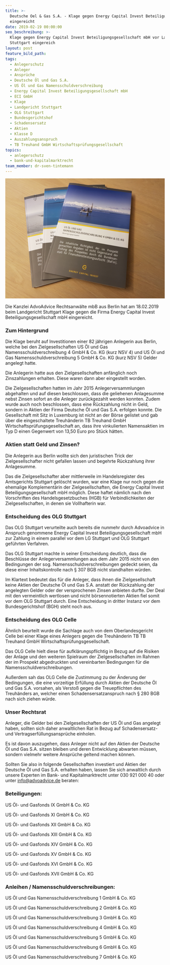 ```yaml
---
title: >-
  Deutsche Oel & Gas S.A. - Klage gegen Energy Capital Invest Beteiligungs GmbH
  eingereicht
date: 2019-02-19 00:00:00
seo_beschreibung: >-
  Klage gegen Energy Capital Invest Beteiligungsgesellschaft mbH vor Landgericht
  Stuttgart eingereich
layout: post
feature_bild_path:
tags:
  - Anlegerschutz
  - Anleger
  - Ansprüche
  - Deutsche Öl und Gas S.A.
  - US Öl und Gas Namensschuldverschreibung
  - Energy Capital Invest Beteiligungsgesellschaft mbH
  - ECI GmbH
  - Klage
  - Landgericht Stuttgart
  - OLG Stuttgart
  - Bundesgerichtshof
  - Schadensersatz
  - Aktien
  - Klasse D
  - Auszahlungsanspruch
  - TB Treuhand GmbH Wirtschaftsprüfungsgesellschaft
topics:
  - anlegerschutz
  - bank-und-kapitalmarktrecht
team_member: dr-sven-tintemann
---
```


![](/uploads/dogsa-prospekt-nsv-4.jpg)

Die Kanzlei AdvoAdvice Rechtsanw&auml;lte mbB aus Berlin hat am 18.02.2019 beim Landgericht Stuttgart Klage gegen die Firma Energy Capital Invest Beteiligungsgesellschaft mbH eingereicht.

### Zum Hintergrund

Die Klage beruht auf Investitionen einer 82 j&auml;hrigen Anlegerin aus Berlin, welche bei den Zielgesellschaften US &Ouml;l und Gas Namensschuldverschreibung 4 GmbH & Co. KG (kurz NSV 4) und US &Ouml;l und Gas Namensschuldverschreibung 5 GmbH & Co. KG (kurz NSV 5) Gelder angelegt hatte.

Die Anlegerin hatte aus den Zielgesellschaften anf&auml;nglich noch Zinszahlungen erhalten. Diese waren dann aber eingestellt worden.

Die Zielgesellschaften hatten im Jahr 2015 Anlegerversammlungen abgehalten und auf diesen beschlossen, dass die geliehenen Anlagesumme nebst Zinsen sofort an die Anleger zur&uuml;ckgezahlt werden konnten. Zudem wurde auch noch beschlossen, dass eine R&uuml;ckzahlung nicht in Geld, sondern in Aktien der Firma Deutsche &Ouml;l und Gas S.A. erfolgen konnte. Die Gesellschaft mit Sitz in Luxemburg ist nicht an der B&ouml;rse gelistet und gab &uuml;ber die eingeschaltete Treuh&auml;nderin TB Treuhand GmbH Wirtschaftspr&uuml;fungsgesellschaft an, dass ihre vinkulierten Namensaktien im Typ D einen Gegenwert von 13,50 Euro pro St&uuml;ck h&auml;tten.

### Aktien statt Geld und Zinsen?

Die Anlegerin aus Berlin wollte sich den juristischen Trick der Zielgesellschafter nicht gefallen lassen und begehrte R&uuml;ckzahlung ihrer Anlagesumme.

Das die Zielgesellschafter aber mittlerweile im Handelsregister des Amtsgerichts Stuttgart gel&ouml;scht wurden, war eine Klage nur noch gegen die ehemalige Komplement&auml;rin der Zielgesellschaften, die Energy Capital Invest Beteiligungsgesellschaft mbH m&ouml;glich. Diese haftet n&auml;mlich nach den Vorschriften des Handelsgesetzbuches (HGB) f&uuml;r Verbindlichkeiten der Zielgesellschaften, in denen sie Vollhafterin war.

### Entscheidung des OLG Stuttgart

Das OLG Stuttgart verurteilte auch bereits die nunmehr durch Advoadvice in Anspruch genommene Energy Capital Invest Beteiligungsgesellschaft mbH zur Zahlung in einem parallel vor dem LG Stuttgart und OLG Stuttgart gef&uuml;hrten Verfahren.

Das OLG Stuttgart machte in seiner Entscheidung deutlich, dass die Beschl&uuml;sse der Anlegerversammlungen aus dem Jahr 2015 nicht von den Bedingungen der sog. Namensschuldverschreibungen gedeckt seien, da diese einer Inhaltskontrolle nach &sect; 307 BGB nicht standhalten w&uuml;rden.

Im Klartext bedeutet das f&uuml;r die Anleger, dass ihnen die Zielgesellschaft keine Aktien der Deutsche &Ouml;l und Gas S.A. anstatt der R&uuml;ckzahlung der angelegten Gelder oder der versprochenen Zinsen anbieten durfte. Der Deal mit den vermeintlich wertlosen und nicht b&ouml;rsennotierten Aktien fiel somit vor dem OLG Stuttgart durch. Eine Entscheidung in dritter Instanz vor dem Bundesgerichtshof (BGH) steht noch aus.

### Entscheidung des OLG Celle

&Auml;hnlich beurteilt wurde die Sachlage auch von dem Oberlandesgericht Celle bei einer Klage eines Anlegers gegen die Treuh&auml;nderin TB TB Treuhand GmbH Wirtschaftspr&uuml;fungsgesellschaft.

Das OLG Celle hielt diese f&uuml;r aufkl&auml;rungspflichtig in Bezug auf die Risiken der Anlage und den weiteren Spielraum der Zielgesellschaften im Rahmen der im Prospekt abgedruckten und vereinbarten Bedingungen f&uuml;r die Namensschuldverschreibungen.

Au&szlig;erdem sah das OLG Celle die Zustimmung zu der &Auml;nderung der Bedingungen, die eine vorzeitige Erf&uuml;llung durch Aktien der Deutsche &Ouml;l und Gas S.A. vorsahen, als Versto&szlig; gegen die Treuepflichten des Treuh&auml;nders an, welcher einen Schadensersatzanspruch nach &sect; 280 BGB nach sich ziehen w&uuml;rde.

### Unser Rechtsrat

Anleger, die Gelder bei den Zielgesellschaften der US &Ouml;l und Gas angelegt haben, sollten sich daher anwaltlichen Rat in Bezug auf Schadensersatz- und Vertragserf&uuml;llungsanspr&uuml;che einholen.

Es ist davon auszugehen, dass Anleger nicht auf den Aktien der Deutsche &Ouml;l und Gas S.A. sitzen bleiben und deren Entwicklung abwarten m&uuml;ssen, sondern vielmehr weitere Anspr&uuml;che geltend machen k&ouml;nnen.

Sollten Sie also in folgende Gesellschaften investiert und Aktien der Deutsche &Ouml;l und Gas S.A. erhalten haben, lassen Sie sich anwaltlich durch unsere Experten im Bank- und Kapitalmarktrecht unter 030 921 000 40 oder unter info@advoadvice.de beraten:

### Beteiligungen:

US &Ouml;l- und Gasfonds IX GmbH & Co. KG

US &Ouml;l- und Gasfonds XI GmbH & Co. KG

US &Ouml;l- und Gasfonds XII GmbH & Co. KG

US &Ouml;l- und Gasfonds XIII GmbH & Co. KG

US &Ouml;l- und Gasfonds XIV GmbH & Co. KG

US &Ouml;l- und Gasfonds XV GmbH & Co. KG

US &Ouml;l- und Gasfonds XVI GmbH & Co. KG

US &Ouml;l- und Gasfonds XVII GmbH & Co. KG

### Anleihen / Namensschuldverschreibungen:

US &Ouml;l und Gas Namensschuldverschreibung 1 GmbH & Co. KG

US &Ouml;l und Gas Namensschuldverschreibung 2 GmbH & Co. KG

US &Ouml;l und Gas Namensschuldverschreibung 3 GmbH & Co. KG

US &Ouml;l und Gas Namensschuldverschreibung 4 GmbH & Co. KG

US &Ouml;l und Gas Namensschuldverschreibung 5 GmbH & Co. KG

US &Ouml;l und Gas Namensschuldverschreibung 6 GmbH & Co. KG

US &Ouml;l und Gas Namensschuldverschreibung 7 GmbH & Co. KG